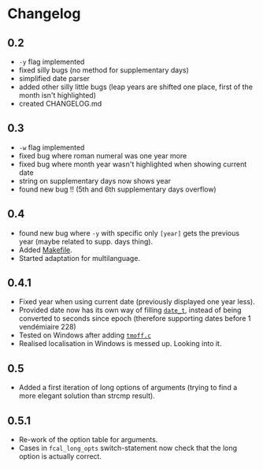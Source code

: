 # Changelog

## 0.2
* `-y` flag implemented
* fixed silly bugs (no method for supplementary days)
* simplified date parser
* added other silly little bugs (leap years are shifted one place, first of the month isn't highlighted)
* created CHANGELOG.md

## 0.3
* `-w` flag implemented
* fixed bug where roman numeral was one year more
* fixed bug where month year wasn't highlighted when showing current date
* string on supplementary days now shows year
* found new bug !! (5th and 6th supplementary days overflow)

## 0.4
* found new bug where `-y` with specific only `[year]` gets the previous year (maybe related to supp. days thing).
* Added [Makefile](Makefile).
* Started adaptation for multilanguage.

## 0.4.1
* Fixed year when using current date (previously displayed one year less).
* Provided date now has its own way of filling [`date_t`](src/fcal.h#L18), instead of being converted to seconds since epoch (therefore supporting dates before 1 vendémiaire 228)
* Tested on Windows after adding [`tmoff.c`](src/tmoff.c)
* Realised localisation in Windows is messed up. Looking into it.

## 0.5
* Added a first iteration of long options of arguments (trying to find a more elegant solution than strcmp result).

## 0.5.1
* Re-work of the option table for arguments.
* Cases in `fcal_long_opts` switch-statement now check that the long option is actually correct.
